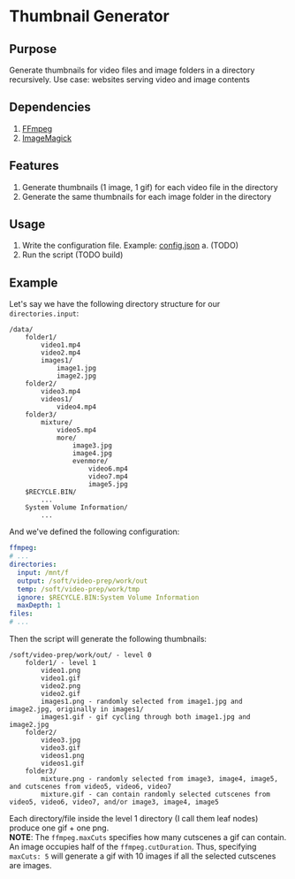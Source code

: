 # Thumbnail Generator

## Purpose
Generate thumbnails for video files and image folders in a directory recursively.
Use case: websites serving video and image contents

## Dependencies
1. [FFmpeg](https://ffmpeg.org/)
2. [ImageMagick](https://imagemagick.org/index.php)

## Features
1. Generate thumbnails (1 image, 1 gif) for each video file in the directory
2. Generate the same thumbnails for each image folder in the directory

## Usage
1. Write the configuration file. Example: [config.json](conf/config.yml)
    a. (TODO)
2. Run the script (TODO build)

## Example
Let's say we have the following directory structure for our `directories.input`:
```
/data/
    folder1/
        video1.mp4
        video2.mp4
        images1/
            image1.jpg
            image2.jpg
    folder2/
        video3.mp4
        videos1/
            video4.mp4
    folder3/
        mixture/
            video5.mp4
            more/
                image3.jpg
                image4.jpg
                evenmore/
                    video6.mp4
                    video7.mp4
                    image5.jpg
    $RECYCLE.BIN/
        ...
    System Volume Information/
        ...
```
And we've defined the following configuration:
```yaml
ffmpeg:
# ...
directories:
  input: /mnt/f
  output: /soft/video-prep/work/out
  temp: /soft/video-prep/work/tmp
  ignore: $RECYCLE.BIN:System Volume Information
  maxDepth: 1
files:
# ...
```
Then the script will generate the following thumbnails:
```
/soft/video-prep/work/out/ - level 0
    folder1/ - level 1
        video1.png
        video1.gif
        video2.png
        video2.gif
        images1.png - randomly selected from image1.jpg and image2.jpg, originally in images1/
        images1.gif - gif cycling through both image1.jpg and image2.jpg
    folder2/
        video3.jpg
        video3.gif
        videos1.png
        videos1.gif
    folder3/
        mixture.png - randomly selected from image3, image4, image5, and cutscenes from video5, video6, video7
        mixture.gif - can contain randomly selected cutscenes from video5, video6, video7, and/or image3, image4, image5
```
Each directory/file inside the level 1 directory (I call them leaf nodes) produce one gif + one png.\
**NOTE**: The `ffmpeg.maxCuts` specifies how many cutscenes a gif can contain. An image occupies half of the `ffmpeg.cutDuration`. Thus, specifying `maxCuts: 5` will generate a gif with 10 images if all the selected cutscenes are images.

